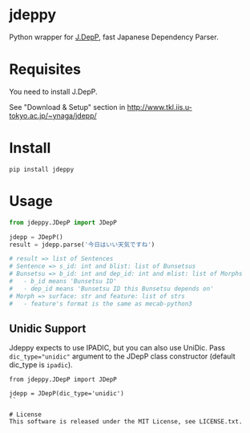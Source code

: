 # jdeppy

Python wrapper for [J.DepP](http://www.tkl.iis.u-tokyo.ac.jp/~ynaga/jdepp/), fast Japanese Dependency Parser.

# Requisites

You need to install J.DepP. 

See "Download & Setup" section in http://www.tkl.iis.u-tokyo.ac.jp/~ynaga/jdepp/ 

# Install

```
pip install jdeppy
```

# Usage

```python
from jdeppy.JDepP import JDepP

jdepp = JDepP()
result = jdepp.parse('今日はいい天気ですね')

# result => list of Sentences
# Sentence => s_id: int and blist: list of Bunsetsus
# Bunsetsu => b_id: int and dep_id: int and mlist: list of Morphs
#   - b_id means 'Bunsetsu ID'
#   - dep_id means 'Bunsetsu ID this Bunsetsu depends on'
# Morph => surface: str and feature: list of strs
#   - feature's format is the same as mecab-python3

```

## Unidic Support
Jdeppy expects to use IPADIC, but you can also use UniDic. Pass `dic_type="unidic"` argument to the JDepP class constructor (default dic_type is `ipadic`).

```
from jdeppy.JDepP import JDepP

jdepp = JDepP(dic_type='unidic')
``

# License
This software is released under the MIT License, see LICENSE.txt.
